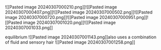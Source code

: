 ![[Pasted image 20240307000210.png]]![[Pasted image 20240307000407.png]]![[Pasted image 20240307000502.png]]![[Pasted image 20240307000720.png]]![[Pasted image 20240307000951.png]]![[Pasted image 20240307001020.png]]![[Pasted image 20240307001033.png]]

equilibrium
![[Pasted image 20240307001143.png]]also uses a combination of fluid and sensory hair
![[Pasted image 20240307001258.png]]

